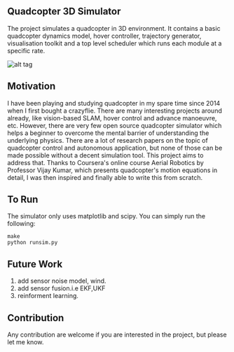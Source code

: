 Quadcopter 3D Simulator
-----

The project simulates a quadcopter in 3D environment. It contains a basic quadcopter dynamics model, hover controller, trajectory generator, visualisation toolkit and a top level scheduler which runs each module at a specific rate.

![alt tag](https://github.com/hbd730/quadcopter-simulator/blob/master/sim.gif)

Motivation
-----
I have been playing and studying quadcopter in my spare time since 2014 when I first bought a crazyflie. There are many interesting projects around already, like vision-based SLAM, hover control and advance manoeuvre, etc. However, there are very few open source quadcopter simulator which helps a beginner to overcome the mental barrier of understanding the underlying physics. There are a lot of research papers on the topic of quadcopter control and autonomous application, but none of those can be made possible without a decent simulation tool. This project aims to address that. Thanks to Coursera's online course Aerial Robotics by Professor Vijay Kumar, which presents quadcopter's motion equations in detail, I was then inspired and finally able to write this from scratch.

To Run
-----
The simulator only uses matplotlib and scipy. You can simply run the following:
```
make
python runsim.py
```

Future Work
-----
1. add sensor noise model, wind.
2. add sensor fusion.i.e EKF,UKF
3. reinforment learning.

Contribution
-----
Any contribution are welcome if you are interested in the project, but please let me know.

